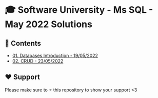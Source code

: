 # :mortar_board: Software University - Ms SQL - May 2022 Solutions

## :orange_book: Contents 
* [01. Databases Introduction - 19/05/2022](https://github.com/vassdeniss/software-university-courses/tree/master/mssql/01.DatabasesIntroduction)
* [02. CRUD - 23/05/2022](https://github.com/vassdeniss/software-university-courses/tree/master/mssql/02.CRUD)

## :heart: Support
Please make sure to :star: this repository to show your support <3